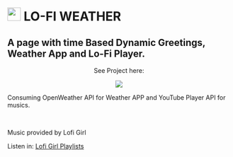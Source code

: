 <h1><img src="https://user-images.githubusercontent.com/63735567/180872825-bc024add-c5b6-4583-bfb3-42aeae4898a1.jpg" alt="sun-image" height="30px"> LO-FI WEATHER</h1>

<h2>A page with time Based Dynamic Greetings, Weather App and Lo-Fi Player.</h2>

<p align="center">See Project here:</p>
<p align="center"><a href="https://pokedex-mdrgoncalves.vercel.app/" target="blank"><img src="https://img.shields.io/static/v1?label=&message=LOFIWEATHER&color=348cebstyle=for-the-badge&logo=ghost"/></a></p>

<p>Consuming OpenWeather API for Weather APP and YouTube Player API for musics.</p>
<br>
<p>Music provided by Lofi Girl</p>
<p>Listen in: <a href="bit.ly/lofigirI-playlists">Lofi Girl Playlists</a></p>


